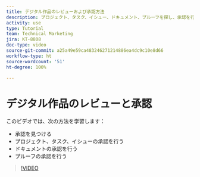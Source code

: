 ```yaml
---
title: デジタル作品のレビューおよび承認方法
description: プロジェクト、タスク、イシュー、ドキュメント、プルーフを探し、承認を行う方法を説明します。
activity: use
type: Tutorial
team: Technical Marketing
jira: KT-8808
doc-type: video
source-git-commit: a25a49e59ca483246271214886ea4dc9c10e8d66
workflow-type: ht
source-wordcount: '51'
ht-degree: 100%

---
```


# デジタル作品のレビューと承認

このビデオでは、次の方法を学習します：

* 承認を見つける
* プロジェクト、タスク、イシューの承認を行う
* ドキュメントの承認を行う
* プルーフの承認を行う

>[!VIDEO](https://video.tv.adobe.com/v/335108/?quality=12&learn=on)

<!---
learn more URLS
Approving work
Home area for Reviewers
Guides
Home overview for Reviewers
Issue page overview
--->